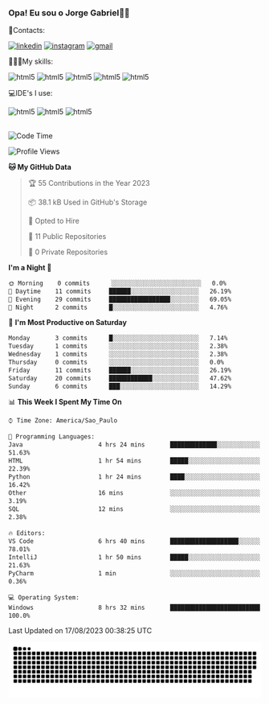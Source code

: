 
### Opa! Eu sou o Jorge Gabriel🤚🏾
📱Contacts: 

[![linkedin](https://img.shields.io/badge/LinkedIn-0077B5?style=for-the-badge&logo=linkedin&logoColor=white)](https://www.linkedin.com/in/jorge-g-717603souzag)
[![instagram](https://img.shields.io/badge/Instagram-E4405F?style=for-the-badge&logo=instagram&logoColor=white)](https://www.instagram.com/jorge__gabriel_/)
[![gmail](https://img.shields.io/badge/Gmail-D14836?style=for-the-badge&logo=gmail&logoColor=white)](https://mail.google.com/mail/u/0/?fs=1&tf=cm&source=mailto&to=gabrielgomes2003@gmail.com)

🧑🏾‍💻My skills:
<div <style>
    <img aling="center" alt="html5" src="https://img.shields.io/badge/java-%23ED8B00.svg?style=for-the-badge&logo=openjdk&logoColor=white"/>
    <img aling="center" alt="html5" src="https://img.shields.io/badge/python-3670A0?style=for-the-badge&logo=python&logoColor=ffdd54"/> 
    <img aling="center" alt="html5" src="https://img.shields.io/badge/html5-%23E34F26.svg?style=for-the-badge&logo=html5&logoColor=white"/> 
    <img aling="center" alt="html5" src="https://img.shields.io/badge/github-%23121011.svg?style=for-the-badge&logo=github&logoColor=white"/>
    <img aling="center" alt="html5" src="https://img.shields.io/badge/Figma-F24E1E?style=for-the-badge&logo=figma&logoColor=white"/><br>

💻IDE's I use:
<div <style>
     <img aling="center" alt="html5" src="https://img.shields.io/badge/pycharm-143?style=for-the-badge&logo=pycharm&logoColor=black&color=black&labelColor=green"/>  
     <img aling="center" alt="html5" src="https://img.shields.io/badge/Visual_Studio_Code-0078D4?style=for-the-badge&logo=visual%20studio%20code&logoColor=white"/> 
  <img aling="center" alt="html5" src="https://img.shields.io/badge/IntelliJIDEA-000000.svg?style=for-the-badge&logo=intellij-idea&logoColor=white"/>
</div><br>


<!--START_SECTION:waka-->
![Code Time](http://img.shields.io/badge/Code%20Time-86%20hrs%2047%20mins-blue)

![Profile Views](http://img.shields.io/badge/Profile%20Views-22-blue)

**🐱 My GitHub Data** 

> 🏆 55 Contributions in the Year 2023
 > 
> 📦 38.1 kB Used in GitHub's Storage 
 > 
> 💼 Opted to Hire
 > 
> 📜 11 Public Repositories 
 > 
> 🔑 0 Private Repositories  
 > 
**I'm a Night 🦉** 

```text
🌞 Morning    0 commits      ░░░░░░░░░░░░░░░░░░░░░░░░░   0.0% 
🌇 Daytime    11 commits     ██████░░░░░░░░░░░░░░░░░░░   26.19% 
🌃 Evening    29 commits     █████████████████░░░░░░░░   69.05% 
🌙 Night      2 commits      █░░░░░░░░░░░░░░░░░░░░░░░░   4.76%

```
📅 **I'm Most Productive on Saturday** 

```text
Monday       3 commits      █░░░░░░░░░░░░░░░░░░░░░░░░   7.14% 
Tuesday      1 commits      ░░░░░░░░░░░░░░░░░░░░░░░░░   2.38% 
Wednesday    1 commits      ░░░░░░░░░░░░░░░░░░░░░░░░░   2.38% 
Thursday     0 commits      ░░░░░░░░░░░░░░░░░░░░░░░░░   0.0% 
Friday       11 commits     ██████░░░░░░░░░░░░░░░░░░░   26.19% 
Saturday     20 commits     ████████████░░░░░░░░░░░░░   47.62% 
Sunday       6 commits      ███░░░░░░░░░░░░░░░░░░░░░░   14.29%

```


📊 **This Week I Spent My Time On** 

```text
⌚︎ Time Zone: America/Sao_Paulo

💬 Programming Languages: 
Java                     4 hrs 24 mins       █████████████░░░░░░░░░░░░   51.63% 
HTML                     1 hr 54 mins        █████░░░░░░░░░░░░░░░░░░░░   22.39% 
Python                   1 hr 24 mins        ████░░░░░░░░░░░░░░░░░░░░░   16.42% 
Other                    16 mins             ░░░░░░░░░░░░░░░░░░░░░░░░░   3.19% 
SQL                      12 mins             ░░░░░░░░░░░░░░░░░░░░░░░░░   2.38%

🔥 Editors: 
VS Code                  6 hrs 40 mins       ███████████████████░░░░░░   78.01% 
IntelliJ                 1 hr 50 mins        █████░░░░░░░░░░░░░░░░░░░░   21.63% 
PyCharm                  1 min               ░░░░░░░░░░░░░░░░░░░░░░░░░   0.36%

💻 Operating System: 
Windows                  8 hrs 32 mins       █████████████████████████   100.0%

```


 Last Updated on 17/08/2023 00:38:25 UTC
<!--END_SECTION:waka-->





<img alt="github-snake" src="https://github.com/J0rgeGabriel/J0rgeGabriel/blob/output/github-contribution-grid-snake-dark.svg" />
